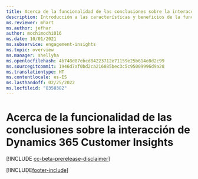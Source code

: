 ```yaml
---
title: Acerca de la funcionalidad de las conclusiones sobre la interacción de Dynamics 365 Customer Insights
description: Introducción a las características y beneficios de la funcionalidad de las conclusiones sobre la interacción.
ms.reviewer: mhart
ms.author: jefhar
author: mochimochi016
ms.date: 10/01/2021
ms.subservice: engagement-insights
ms.topic: overview
ms.manager: shellyha
ms.openlocfilehash: 4b748d87ebcd84223712e71159e25b614e8d2c99
ms.sourcegitcommit: 1946d7af0bd2ca216885bec3c5c95009996d9a28
ms.translationtype: HT
ms.contentlocale: es-ES
ms.lasthandoff: 02/25/2022
ms.locfileid: "8350382"
---
```

# <a name="about-dynamics-365-customer-insights-engagement-insights-capability"></a>Acerca de la funcionalidad de las conclusiones sobre la interacción de Dynamics 365 Customer Insights 

[!INCLUDE [cc-beta-prerelease-disclaimer](includes/cc-beta-prerelease-disclaimer.md)]

[!INCLUDE[footer-include](../includes/footer-banner.md)]
